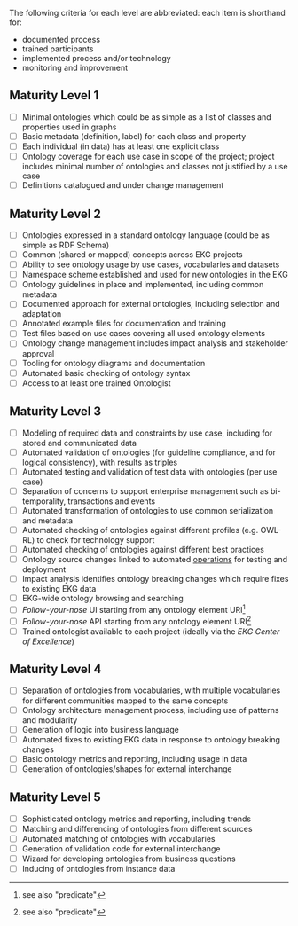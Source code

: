 The following criteria for each level are abbreviated: each item is shorthand for:

- documented process
- trained participants
- implemented process and/or technology
- monitoring and improvement

## Maturity Level 1

- [ ] Minimal ontologies which could be as simple as a list of classes and properties used in graphs
- [ ] Basic metadata (definition, label) for each class and property
- [ ] Each individual (in data) has at least one explicit class
- [ ] Ontology coverage for each use case in scope of the project;
      project includes minimal number of ontologies and classes not justified by a use case
- [ ] Definitions catalogued and under change management

## Maturity Level 2

- [ ] Ontologies expressed in a standard ontology language (could be as simple as RDF Schema)
- [ ] Common (shared or mapped) concepts across EKG projects
- [ ] Ability to see ontology usage by use cases, vocabularies and datasets
- [ ] Namespace scheme established and used for new ontologies in the EKG
- [ ] Ontology guidelines in place and implemented, including common metadata
- [ ] Documented approach for external ontologies, including selection and adaptation
- [ ] Annotated example files for documentation and training
- [ ] Test files based on use cases covering all used ontology elements
- [ ] Ontology change management includes impact analysis and stakeholder approval
- [ ] Tooling for ontology diagrams and documentation
- [ ] Automated basic checking of ontology syntax
- [ ] Access to at least one trained Ontologist

## Maturity Level 3

- [ ] Modeling of required data and constraints by use case, including for stored and communicated data
- [ ] Automated validation of ontologies (for guideline compliance, and for logical consistency),
      with results as triples
- [ ] Automated testing and validation of test data with ontologies (per use case)
- [ ] Separation of concerns to support enterprise management such as
      bi-temporality, transactions and events
- [ ] Automated transformation of ontologies to use common serialization and metadata
- [ ] Automated checking of ontologies against different profiles (e.g. OWL-RL)
      to check for technology support
- [ ] Automated checking of ontologies against different best practices
- [ ] Ontology source changes linked to automated [operations](/pillar/technology/capability-area/technology-execution/capability/operations/)
      for testing and deployment
- [ ] Impact analysis identifies ontology breaking changes which require fixes to existing EKG data
- [ ] EKG-wide ontology browsing and searching
- [ ] _Follow-your-nose_ UI starting from any ontology element URI[^predicate-iri]
- [ ] _Follow-your-nose_ API starting from any ontology element URI[^predicate-iri]
- [ ] Trained ontologist available to each project (ideally via the _EKG Center of Excellence_)

## Maturity Level 4

- [ ] Separation of ontologies from vocabularies, with multiple vocabularies for different communities
  mapped to the same concepts
- [ ] Ontology architecture management process, including use of patterns and modularity
- [ ] Generation of logic into business language
- [ ] Automated fixes to existing EKG data in response to ontology breaking changes
- [ ] Basic ontology metrics and reporting, including usage in data
- [ ] Generation of ontologies/shapes for external interchange

## Maturity Level 5

- [ ] Sophisticated ontology metrics and reporting, including trends
- [ ] Matching and differencing of ontologies from different sources
- [ ] Automated matching of ontologies with vocabularies
- [ ] Generation of validation code for external interchange
- [ ] Wizard for developing ontologies from business questions
- [ ] Inducing of ontologies from instance data

[^predicate-iri]: see also "predicate"
